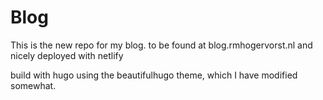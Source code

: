 # Blog

This is the new repo for my blog. to be found at blog.rmhogervorst.nl and nicely deployed with netlify

build with hugo using the beautifulhugo theme, which I have modified somewhat.
